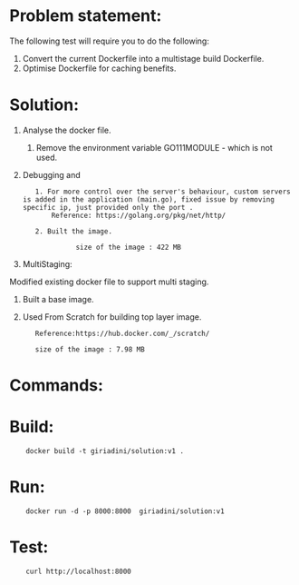 Problem statement:
=================

The following test will require you to do the following:
1. Convert the current Dockerfile into a multistage build Dockerfile. 
2. Optimise Dockerfile for caching benefits.


Solution:
========

1. Analyse the docker file.

     1. Remove the environment variable GO111MODULE - which is not used.

2. Debugging and 

          1. For more control over the server's behaviour, custom servers is added in the application (main.go), fixed issue by removing specific ip, just provided only the port .
              Reference: https://golang.org/pkg/net/http/
              
          2. Built the image.

                    size of the image : 422 MB

3. MultiStaging:

Modified existing docker file to support multi staging.

1. Built a base image.

2. Used From Scratch for building top layer image.
 
          Reference:https://hub.docker.com/_/scratch/

          size of the image : 7.98 MB

Commands:
========

Build:
=====

        docker build -t giriadini/solution:v1 .

Run:
====
        docker run -d -p 8000:8000  giriadini/solution:v1

Test:
=====  
        curl http://localhost:8000
